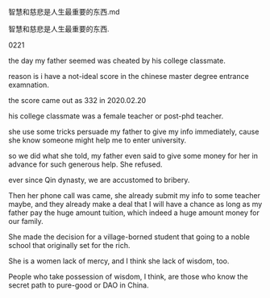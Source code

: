 智慧和慈悲是人生最重要的东西.md

智慧和慈悲是人生最重要的东西.

0221

the day my father seemed was cheated by his college classmate.

reason is i have a not-ideal score in the chinese master degree entrance examnation.

the score came out as 332 in 2020.02.20

his college classmate was a female teacher or post-phd teacher.

she use some tricks persuade my father to give my info immediately, cause she know someone might help me to enter university.

so we did what she told, my father even said to give some money for her in advance for such generous help. She refused.

ever since Qin dynasty, we are accustomed to bribery.

Then her phone call was came, she already submit my info to some teacher maybe, and they already make a deal that I will have a chance as long as my father pay the huge amount tuition, which indeed a huge amount money for our family.

She made the decision for a village-borned student that going to a noble school that originally set for the rich.

She is a women lack of mercy, and I think she lack of wisdom, too.

People who take possession of wisdom, I think, are those who know the secret path to pure-good or DAO in China.